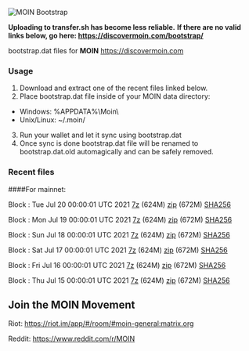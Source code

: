 ![MOIN Bootstrap](https://i.imgur.com/KjM1jMp.jpg)

**Uploading to transfer.sh has become less reliable.**
**If there are no valid links below, go here: https://discovermoin.com/bootstrap/**

bootstrap.dat files for **MOIN** https://discovermoin.com

### Usage

1. Download and extract one of the recent files linked below.
2. Place bootstrap.dat file inside of your MOIN data directory:
 - Windows: %APPDATA%\Moin\
 - Unix/Linux: ~/.moin/
3. Run your wallet and let it sync using bootstrap.dat
4. Once sync is done bootstrap.dat file will be renamed to bootstrap.dat.old automagically and can be safely removed.


### Recent files

####For mainnet:

Block : Tue Jul 20 00:00:01 UTC 2021 [7z](https://transfer.sh/1j74qim/bootstrap.dat.20210720.7z) (624M) [zip](https://transfer.sh/vjV8/bootstrap.dat.20210720.zip) (672M) [SHA256](https://transfer.sh/1cPqVMX/sha256.txt)

Block : Mon Jul 19 00:00:01 UTC 2021 [7z](https://transfer.sh/1Cv1mmE/bootstrap.dat.20210719.7z) (624M) [zip](https://transfer.sh/1YqNQYX/bootstrap.dat.20210719.zip) (672M) [SHA256](https://transfer.sh/1V1hYVf/sha256.txt)

Block : Sun Jul 18 00:00:01 UTC 2021 [7z](https://transfer.sh/R/bootstrap.dat.20210718.7z) (624M) [zip](https://transfer.sh/1LNg8df/bootstrap.dat.20210718.zip) (672M) [SHA256](https://transfer.sh/1gyJNP4/sha256.txt)

Block : Sat Jul 17 00:00:01 UTC 2021 [7z](https://transfer.sh/1C1s1xP/bootstrap.dat.20210717.7z) (624M) [zip](https://transfer.sh/1oE6RwN/bootstrap.dat.20210717.zip) (672M) [SHA256](https://transfer.sh/1tEzNXh/sha256.txt)

Block : Fri Jul 16 00:00:01 UTC 2021 [7z](https://transfer.sh/1IZjxoJ/bootstrap.dat.20210716.7z) (624M) [zip](https://transfer.sh/15GS3r1/bootstrap.dat.20210716.zip) (672M) [SHA256](https://transfer.sh/1gJLFQk/sha256.txt)

Block : Thu Jul 15 00:00:01 UTC 2021 [7z](https://transfer.sh/1VhkjVH/bootstrap.dat.20210715.7z) (624M) [zip]() (672M) [SHA256]()

## Join the MOIN Movement

Riot: https://riot.im/app/#/room/#moin-general:matrix.org

Reddit: https://www.reddit.com/r/MOIN
